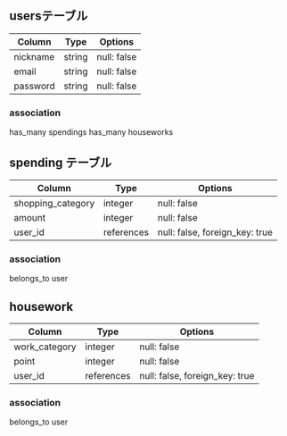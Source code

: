 ## usersテーブル

| Column   | Type       | Options                |
| -------- | ---------- | ---------------------- |
| nickname   | string     | null: false            |
| email    | string     | null: false            |
| password | string     | null: false            |

### association
has_many spendings
has_many houseworks

## spending テーブル

| Column            | Type       | Options                        |
| ----------------- | ---------- | ------------------------------ |
| shopping_category | integer    | null: false                    |
| amount            | integer    | null: false                    |
| user_id           | references | null: false, foreign_key: true |

### association
belongs_to user

## housework

| Column            | Type       | Options                        |
| ----------------- | ---------- | ------------------------------ |
| work_category     | integer    | null: false                    |
| point             | integer    | null: false                    |
| user_id           | references | null: false, foreign_key: true |

### association
belongs_to user